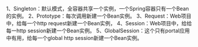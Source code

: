 1、Singleton：默认模式，全容器共享一个实例，一个Spring容器只有一个Bean的实例。
2、Prototype：每次调用新建一个Bean实例。
3、Request：Web项目中，给每一个http request新建一个Bean实例，
4、Session：Web项目中，给给每一http session新建一个Bean实例。
5、GlobalSession：这个只有portal应用中有用，给每一个global http session新建一个Bean实例。